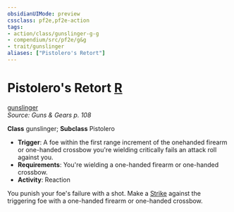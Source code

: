 ```yaml
---
obsidianUIMode: preview
cssclass: pf2e,pf2e-action
tags:
- action/class/gunslinger-g-g
- compendium/src/pf2e/g&g
- trait/gunslinger
aliases: ["Pistolero's Retort"]
---
```

# Pistolero's Retort [R](chapter-9-playing-the-game.md#Actions "Reaction")
[gunslinger](Reference/Rules/Traits/gunslinger-g-g.md "Gunslinger Class Trait")  
*Source: Guns & Gears p. 108*  

**Class** gunslinger; **Subclass** Pistolero
- **Trigger**: A foe within the first range increment of the onehanded firearm or one-handed crossbow you're wielding critically fails an attack roll against you.
- **Requirements**: You're wielding a one-handed firearm or one-handed crossbow.
- **Activity**: Reaction

You punish your foe's failure with a shot. Make a [Strike](strike.md) against the triggering foe with a one-handed firearm or one-handed crossbow.